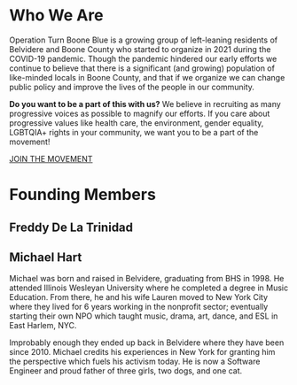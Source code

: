 # Who We Are

Operation Turn Boone Blue is a growing group of left-leaning residents of Belvidere and Boone County who started to organize in 2021 during the COVID-19 pandemic. Though the pandemic hindered our early efforts we continue to believe that there is a significant (and growing) population of like-minded locals in Boone County, and that if we organize we can change public policy and improve the lives of the people in our community.

**Do you want to be a part of this with us?** We believe in recruiting as many progressive voices as possible to magnify our efforts. If you care about progressive values like health care, the environment, gender equality, LGBTQIA+ rights in your community, we want you to be a part of the movement!

[JOIN THE MOVEMENT](/contact)

# Founding Members

## Freddy De La Trinidad

## Michael Hart

Michael was born and raised in Belvidere, graduating from BHS in 1998. He attended Illinois Wesleyan University where he completed a degree in Music Education. From there, he and his wife Lauren moved to New York City where they lived for 6 years working in the nonprofit sector; eventually starting their own NPO which taught music, drama, art, dance, and ESL in East Harlem, NYC.

Improbably enough they ended up back in Belvidere where they have been since 2010. Michael credits his experiences in New York for granting him the perspective which fuels his activism today. He is now a Software Engineer and proud father of three girls, two dogs, and one cat.
